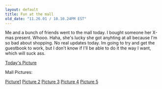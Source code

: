 ```yaml
---
layout: default
title: Fun at the mall
old_date: "11.26.01 / 10.10.24PM EST"
---
```

Me and a bunch of friends went to the mall today. I bought someone her X-mas
present. Whooo. Haha, she's lucky she got anyhting at all because I'm so bad
about shopping. No real updates today. Im going to try and get the guestbook
to work, but I don't know if I'll be able to do it the way I want, which will
suck ass.

<a href="/images/posts/2001/josh30.jpg">Today's Picture</a>

Mall Pictures:

<a href="/images/posts/2001/mall01.jpg">Picture1</a>
<a href="/images/posts/2001/mall02.jpg">Picture 2</a>
<a href="/images/posts/2001/mall03.jpg">Picture 3</a>
<a href="/images/posts/2001/mall04.jpg">Picture 4</a>
<a href="/images/posts/2001/mall05.jpg">Picture 5</a>

